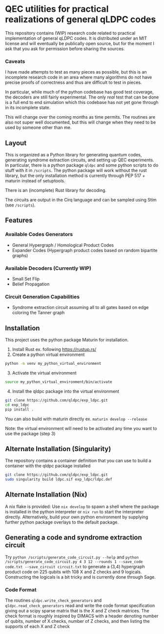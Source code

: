 # QEC utilities for practical realizations of general qLDPC codes

This repository contains (WIP) research code related to practical implementation of general qLDPC codes.
It is distributed under an MIT license and will eventually be publically open source, but for the moment I ask that you ask for permission before sharing the sources.

### Caveats
I have made attempts to test as many pieces as possible, but this is an incomplete research code in an area where many algorithms do not have precise proofs of correctness and thus are difficult to test in pieces.

In particular, while much of the python codebase has good test coverage, the decoders are still fairly experimental.
The only *real* test that can be done is a full end to end simulation which this codebase has not yet gone through in its incomplete state.

This will change over the coming months as time permits.
The routines are also not super well documented, but this will change when they need to be used by someone other than me.

## Layout
This is organized as a Python library for generating quantum codes, generating syndrome extraction circuits, and setting up QEC experiments.
In particular, there is a python package `qldpc` and some python scripts to do stuff with it in `/scripts`.
The python package will work without the rust library, but the only installation method is currently through PEP 517 + maturin instead of setuptools.

There is an (incomplete) Rust library for decoding.

The circuits are output in the Cirq language and can be sampled using Stim (see `/scripts`).

## Features
### Available Codes Generators
- General Hypergraph / Homological Product Codes
- Expander Codes (Hypergraph product codes based on random bipartite graphs)

### Available Decoders (Currently WIP)
- Small Set Flip
- Belief Propagation

### Circuit Generation Capabilities
- Syndrome extraction circuit assuming all to all gates based on edge coloring the Tanner graph

## Installation
This project uses the python package Maturin for installation.

1) Install Rust ex. following https://rustup.rs/
2) Create a python virtual environment
```bash
python -m venv my_python_virtual_environment
```
3) Activate the virtual environment
```bash
source my_python_virtual_environment/bin/activate
```

4) Install the qldpc package into the virtual environment
```bash
git clone https://github.com/qldpc/exp_ldpc.git
cd exp_ldpc
pip install .
```
You can also build with maturin directly ex. `maturin develop --release`


Note: the virtual environment will need to be activated any time you want to use the package (step 3)

## Alternate Installation (Singularity)
The repository contains a container definition that you can use to build a container with the qldpc package installed
```bash
git clone https://github.com/qldpc/exp_ldpc.git
sudo singularity build ldpc.sif exp_ldpc/ldpc.def
```

## Alternate Installation (Nix)
A nix flake is provided:
Use `nix develop` to spawn a shell where the package is installed in the python interpreter or `nix run` to start the interpreter directly.
Alternatively, build your own python environment by supplying further python package overlays to the default package.

## Generating a code and syndrome extraction circuit
Try `python /scripts/generate_code_circuit.py --help` and `python /scripts/generate_code_circuit.py 4 3 12 --rounds 1 --save_code code.txt --save_circuit circuit.txt`
to generate a (3,4) hypergraph product code on 225 qubits with 108 X and Z checks and 9 logicals.
Constructing the logicals is a bit tricky and is currently done through Sage.

### Code Format
The routines `qldpc.write_check_generators` and `qldpc.read_check_generators` read and write the code format specification giving out a scipy sparse matrix that is the X and Z check matrices.
The check format is roughly inspired by DIMACS with a header denoting number of qubits, number of X checks, number of Z checks, and then listing the supports of each X and Z check